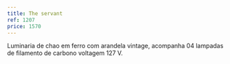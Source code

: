 ```yaml
---
title: The servant
ref: 1207
price: 1570
---
```


Luminaria de chao em ferro com arandela vintage, acompanha 04 lampadas de filamento de carbono voltagem 127 V.
